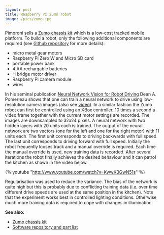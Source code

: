 ```yaml
---
layout: post
title: Raspberry Pi Zumo robot
image: /pics/zumo.jpg
---
```


Pimoroni sells a [Zumo chassis kit][1] which is a low-cost tracked mobile platform.
To build a robot, only the following additional components are required (see [Github repository][1] for more details):

* micro metal gear motors
* Raspberry Pi Zero W and Micro SD card
* portable power bank
* 4 AA rechargable batteries
* H bridge motor driver
* Raspberry Pi camera module
* wires

In his seminal publication [Neural Network Vision for Robot Driving][3] Dean A. Pomerleau shows that one can train a neural network to drive using low-resolution camera images (also see [video][4]).
In a similar fashion the Zumo robot can first be controlled using an XBox controller.
10 times a second a video frame together with the current motor settings are recorded.
The images are downsampled to 32x24 pixels.
A neural network with two hidden layers with 20 units each is trained.
The output of the neural network are two vectors (one for the left and one for the right motor) with 11 units each.
The first unit corresponds to driving backwards with full speed.
The last unit corresponds to driving forward with full speed.
Initially the robot frequently looses track and a manual override is required.
Each time the manual override is used, new training data is recorded.
After several iterations the robot finally achieves the desired behaviour and it can patrol the kitchen as shown in the video below.

{% youtube "http://www.youtube.com/watch?v=KwwK3GwN51s" %}

Regularisation was used to reduce the variance.
The bias of the network is quite high but this is probably due to conflicting training data (i.e. over time different drive speeds are used at the same position in the kitchen).
Note that the experiment works best in controlled lighting conditions.
Otherwise much more training data is required to cope with changes in illumination.

**See also:**

* [Zumo chassis kit][1]
* [Software repository and part list][2]

[1]: https://shop.pimoroni.com/products/zumo-chassis-kit-no-motors
[2]: https://github.com/wedesoft/raspberry-zumo
[3]: http://www.df-cad.dk/web/pomerleau_dean_1995_1.pdf
[4]: https://www.youtube.com/watch?v=_2zt4yVCkGk
